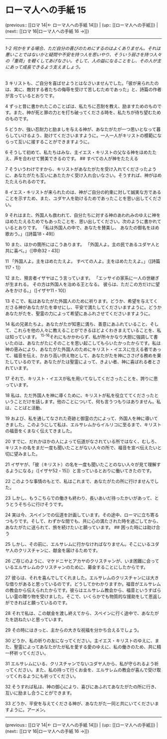 # ローマ人への手紙 15

(previous:: [[ロマ 14|← ローマ人への手紙 14]]) | (up:: [[ローマ人への手紙]]) | (next:: [[ロマ 16|ローマ人への手紙 16 →]])

***
###### 1-2 何かをする場合、ただ自分の喜びのためにするのはよくありません。それは悪いことではないかと疑問や不安を持つ人を思いやり、そういう弱さを持つ人々の「重荷」を軽くしてあげなさい。そして、人の益になることをし、その人が主にあって成長できるよう支えましょう。 

3 キリストも、ご自分を喜ばせようとはなさいませんでした。「彼が来られたのは、実に、敵対する者たちの侮辱を受けて苦しむためであった」と、詩篇の作者が言っているとおりです。 

4 ずっと昔に書かれたこのことばは、私たちに忍耐を教え、励ますためのものです。また、神が死と罪の力とを打ち破ってくださる時を、私たちが待ち望むためのものです。 

5 どうか、強い忍耐力と励ましを与える神が、あなたがたが一つ思いとなって暮らしていけるよう、助けてくださいますように。一人一人がキリストの模範にならって互いに接することができますように。 

6 そうして初めて、私たちはみな、主イエス・キリストの父なる神をほめたたえ、声を合わせて賛美できるのです。 ## すべての人が神をたたえる 

7 そういうわけですから、キリストがあなたがたを受け入れてくださったように、あなたがたも互いにあたたかく受け入れ合いなさい。そうすれば、神がほめたたえられるのです。 

8 イエス・キリストが来られたのは、神がご自分の約束に対して誠実な方であることを示すため、また、ユダヤ人を助けるためであったことを思い出してください。 

9 それはまた、外国人も救われて、自分たちに対する神のあわれみのゆえに神をほめたたえるためでもあったことを、思い出してください。次のように書かれているとおりです。 「私は外国人の中で、あなたを賛美し、 あなたの御名をほめ歌おう。」（[詩篇18・49]） 

10 また、ほかの箇所にはこうあります。 「外国人よ。主の民であるユダヤ人と共に喜べ。」（[申命32・43]） 

11 「外国人よ。主をほめたたえよ。 すべての人よ。主をほめたたえよ。」（[詩篇117・1]） 

12 また、預言者イザヤはこう言っています。 「エッサイの家系に一人の世継ぎが生まれる。 その方は外国人を治める王となる。 彼らは、ただこの方だけに望みをかける。」（[イザヤ11・10]） 

13 そこで、私はあなたがた外国人のために祈ります。どうか、希望を与えてくださる神があなたがたを幸せにし、平安で満たしてくださいますように。どうかあなたがたを、聖霊の力によって希望にあふれさせてくださいますように。 

14 私の兄弟たちよ。あなたがたが知恵に満ち、善意にあふれていること、そして、これらを他の人々に教えることができるほどよくわきまえていることを、私は知っています。 <sup class="versenum">15-16</sup>それにもかかわらず、私が所々かなり大胆に強調して書いたのは、あなたがたにそのことを思い起こしてもらいたかったからです。私は神の恵みにより、あなたがた外国人のためにキリスト・イエスに仕える者であって、福音を伝え、かおり高い供え物として、あなたがたを神にささげる務めを果たしているのです。あなたがたは聖霊によって、きよい者、神に喜ばれる者とされています。 

17 それで、キリスト・イエスが私を用いてなしてくださったことを、誇りに思っています。 

18 私は、ただ外国人を神に導くために、キリストが私を役立ててくださったということだけを話します。他のことについて、何も言うつもりはありません。私は、ことばと活動、 

19 および、私を通してなされた奇跡と御霊の力によって、外国人を神に導いてきました。このようにして私は、エルサレムからイルリコに至るまで、キリストの福音をくまなく伝えてきました。 

20 すでに、だれかほかの人によって伝道がなされている所ではなく、むしろ、キリストの名をまだ一度も聞いたことがない人々の所で、福音を宣べ伝えたいと切に望みました。 

21 イザヤが、「彼（キリスト）の名を一度も聞いたことのない人々が見て理解するようになる」（[イザヤ52・15]）と言っているとおりに働いてきたのです。 

22 このような事情のもとで、私はこれまで、あなたがたの所に行けませんでした。 

23 しかし、もうこちらでの働きも終わり、長いあいだ待ったかいがあって、とうとうそちらに行けそうです。 

24 実は今、スペインでの伝道を計画しています。その途中、ローマに立ち寄るつもりです。そして、わずかな間でも、共に心の満たされた時を過ごしてから、あなたがたに送られて、旅を続けたいと願っています。 ## 困った時には助け合う 

25 しかし、その前に、エルサレムに行かなければなりません。そこにいるユダヤ人のクリスチャンに、献金を届けるためです。 

26 ご存じのように、マケドニヤとアカヤのクリスチャンが、いま困難に会っているエルサレムのクリスチャンのために、募金することにしたからです。 

27 彼らは、それを喜んでしてくれました。エルサレムのクリスチャンには大きな借りがあると思っているのです。どうしてかわかりますか。福音がエルサレムの教会から伝えられたからです。彼らはエルサレム教会から、福音というすばらしい霊の贈り物を受けました。そこで、いくらかでも物質的な援助をして恩返しができればと願っているのです。 

28 それで私は、この献金を渡し終えてから、スペインに行く途中で、あなたがたを訪ねたいと思っています。 

29 その時にはきっと、主からの大きな祝福を分かち合えるでしょう。 

30 どうか、私の祈りの友になってください。主イエス・キリストのゆえに、また、聖霊によってあなたがたが私を愛する愛のゆえに、私の働きのため、共に精一杯祈ってください。 

31 エルサレムにいる、クリスチャンでないユダヤ人から、私が守られるよう祈ってください。また、私の持って行くお金を、エルサレムの教会が喜んで受け取ってくれるようにも祈ってください。 

32 そうすれば私は、神の御心により、喜びにあふれてあなたがたの所に行き、互いに励まし合うことができます。 

33 どうか、平安を与えてくださる神が、あなたがた一同と共にいてくださいますように。アーメン。

***

(previous:: [[ロマ 14|← ローマ人への手紙 14]]) | (up:: [[ローマ人への手紙]]) | (next:: [[ロマ 16|ローマ人への手紙 16 →]])
